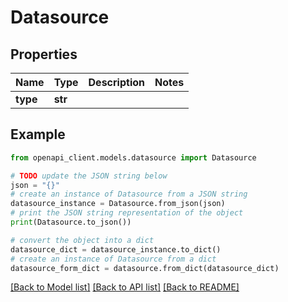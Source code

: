 # Datasource


## Properties

Name | Type | Description | Notes
------------ | ------------- | ------------- | -------------
**type** | **str** |  | 

## Example

```python
from openapi_client.models.datasource import Datasource

# TODO update the JSON string below
json = "{}"
# create an instance of Datasource from a JSON string
datasource_instance = Datasource.from_json(json)
# print the JSON string representation of the object
print(Datasource.to_json())

# convert the object into a dict
datasource_dict = datasource_instance.to_dict()
# create an instance of Datasource from a dict
datasource_form_dict = datasource.from_dict(datasource_dict)
```
[[Back to Model list]](../README.md#documentation-for-models) [[Back to API list]](../README.md#documentation-for-api-endpoints) [[Back to README]](../README.md)


